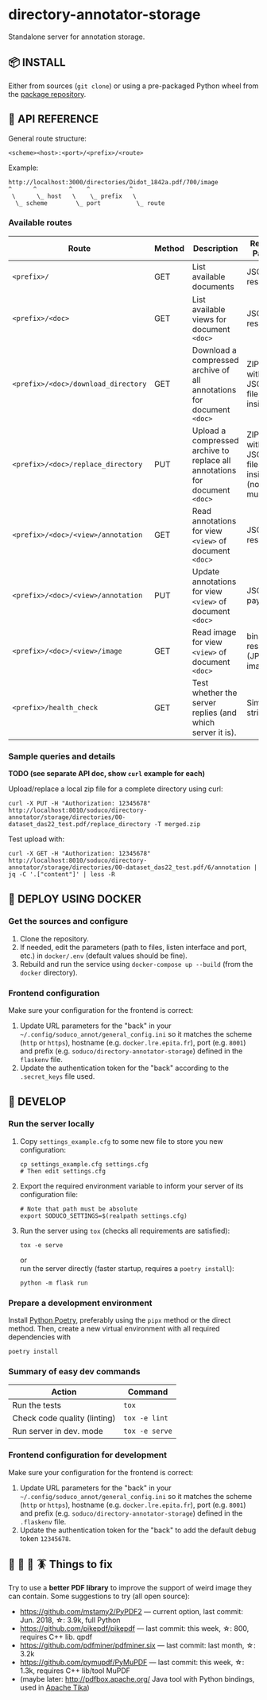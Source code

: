 # directory-annotator-storage

Standalone server for annotation storage.

## 📦 INSTALL
Either from sources (`git clone`) or using a pre-packaged Python wheel from the [package repository](https://gitlab.lre.epita.fr/soduco/directory-annotator-storage/-/packages).

## 🔌 API REFERENCE

General route structure:
```
<scheme><host>:<port>/<prefix>/<route>
```

Example:
```
http://localhost:3000/directories/Didot_1842a.pdf/700/image
^      ^         ^    ^           ^
 \      \_ host   \    \_ prefix   \
  \_ scheme        \_ port          \_ route
```

### Available routes
| Route                               | Method | Description                                                                 | Result / Param                                 |
| ----------------------------------- | ------ | --------------------------------------------------------------------------- | ---------------------------------------------- |
| `<prefix>/`                         | GET    | List available documents                                                    | JSON result                                    |
| `<prefix>/<doc>`                    | GET    | List available views for document `<doc>`                                   | JSON result                                    |
| `<prefix>/<doc>/download_directory` | GET    | Download a compressed archive of all annotations for document `<doc>`       | ZIP file with JSON files inside                |
| `<prefix>/<doc>/replace_directory`  | PUT    | Upload a compressed archive to replace all annotations for document `<doc>` | ZIP file with JSON files inside (no multipart) |
| `<prefix>/<doc>/<view>/annotation`  | GET    | Read annotations for view `<view>` of document `<doc>`                      | JSON result                                    |
| `<prefix>/<doc>/<view>/annotation`  | PUT    | Update annotations for view `<view>` of document `<doc>`                    | JSON payload                                   |
| `<prefix>/<doc>/<view>/image`       | GET    | Read image for view `<view>` of document `<doc>`                            | binary result (JPEG image)                     |
| `<prefix>/health_check`             | GET    | Test whether the server replies (and which server it is).                   | Simple string                                  |

### Sample queries and details

**TODO (see separate API doc, show `curl` example for each)**

Upload/replace a local zip file for a complete directory using curl:
```
curl -X PUT -H "Authorization: 12345678" http://localhost:8010/soduco/directory-annotator/storage/directories/00-dataset_das22_test.pdf/replace_directory -T merged.zip
```

Test upload with:
```
curl -X GET -H "Authorization: 12345678" http://localhost:8010/soduco/directory-annotator/storage/directories/00-dataset_das22_test.pdf/6/annotation | jq -C '.["content"]' | less -R
```


## 🚀 DEPLOY USING DOCKER

### Get the sources and configure
1. Clone the repository.
2. If needed, edit the parameters (path to files, listen interface and port, etc.) in `docker/.env` (default values should be fine).
3. Rebuild and run the service using `docker-compose up --build` (from the `docker` directory).


### Frontend configuration
Make sure your configuration for the frontend is correct:
1. Update URL parameters for the "back" in your `~/.config/soduco_annot/general_config.ini` so it matches the scheme (`http` or `https`), hostname (e.g. `docker.lre.epita.fr`), port (e.g. `8001`) and prefix (e.g. `soduco/directory-annotator-storage`) defined in the `flaskenv` file.
2. Update the authentication token for the "back" according to the `.secret_keys` file used.


## 🔧 DEVELOP

### Run the server locally

1. Copy `settings_example.cfg` to some new file to store you new configuration:  
   ```shell
   cp settings_example.cfg settings.cfg
   # Then edit settings.cfg
   ```
2. Export the required environment variable to inform your server of its configuration file:  
   ```shell
   # Note that path must be absolute
   export SODUCO_SETTINGS=$(realpath settings.cfg)
   ```
3. Run the server using `tox` (checks all requirements are satisfied):  
   ```shell
   tox -e serve
   ```
   or  
   run the server directly (faster startup, requires a `poetry install`):  
   ```shell
   python -m flask run
   ```

### Prepare a development environment
Install [Python Poetry](https://python-poetry.org/), preferably using the `pipx` method or the direct method.
Then, create a new virtual environment with all required dependencies with
```shell
poetry install
```

### Summary of easy dev commands
| Action                       | Command        |
| ---------------------------- | -------------- |
| Run the tests                | `tox`          |
| Check code quality (linting) | `tox -e lint`  |
| Run server in dev. mode      | `tox -e serve` |


### Frontend configuration for development
Make sure your configuration for the frontend is correct:
1. Update URL parameters for the "back" in your `~/.config/soduco_annot/general_config.ini` so it matches the scheme (`http` or `https`), hostname (e.g. `docker.lre.epita.fr`), port (e.g. `8001`) and prefix (e.g. `soduco/directory-annotator-storage`) defined in the `.flaskenv` file.
2. Update the authentication token for the "back" to add the default debug token `12345678`.


## 🐛 🐞 🦗 🪳 Things to fix

Try to use a **better PDF library** to improve the support of weird image they can contain.
Some suggestions to try (all open source):
- https://github.com/mstamy2/PyPDF2 — current option, last commit: Jun. 2018, ☆: 3.9k, full Python
- https://github.com/pikepdf/pikepdf — last commit: this week, ☆: 800, requires C++ lib. qpdf
- https://github.com/pdfminer/pdfminer.six — last commit: last month, ☆: 3.2k
- https://github.com/pymupdf/PyMuPDF — last commit: this week, ☆: 1.3k, requires C++ lib/tool MuPDF
- (maybe later: http://pdfbox.apache.org/ Java tool with Python bindings, used in [Apache Tika](https://tika.apache.org/))



